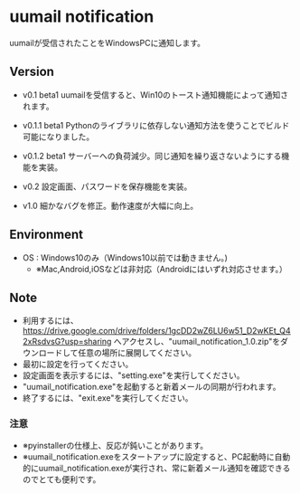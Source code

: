 # uumail notification

uumailが受信されたことをWindowsPCに通知します。

## Version

- v0.1 beta1 uumailを受信すると、Win10のトースト通知機能によって通知されます。

- v0.1.1 beta1 Pythonのライブラリに依存しない通知方法を使うことでビルド可能になりました。

- v0.1.2 beta1 サーバーへの負荷減少。同じ通知を繰り返さないようにする機能を実装。

- v0.2 設定画面、パスワードを保存機能を実装。

- v1.0 細かなバグを修正。動作速度が大幅に向上。

## Environment

- OS : Windows10のみ（Windows10以前では動きません。)
  - ※Mac,Android,iOSなどは非対応（Androidにはいずれ対応させます。）

## Note

- 利用するには、
<https://drive.google.com/drive/folders/1gcDD2wZ6LU6w51_D2wKEt_Q42xRsdvsG?usp=sharing>
へアクセスし、"uumail_notification_1.0.zip"をダウンロードして任意の場所に展開してください。
- 最初に設定を行ってください。
- 設定画面を表示するには、"setting.exe"を実行してください。
- "uumail_notification.exe"を起動すると新着メールの同期が行われます。
- 終了するには、"exit.exe"を実行してください。

### 注意

- ※pyinstallerの仕様上、反応が鈍いことがあります。
- ※uumail_notification.exeをスタートアップに設定すると、PC起動時に自動的にuumail_notification.exeが実行され、常に新着メール通知を確認できるのでとても便利です。
